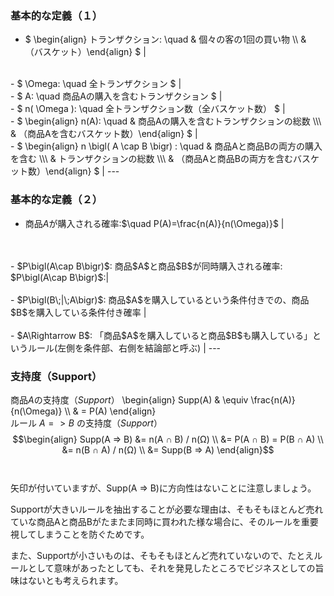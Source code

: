 ### 基本的な定義（１）
- $ \begin{align} トランザクション: \quad & 個々の客の1回の買い物 \\\ & （バスケット）\end{align} $ |
<br>
- $ \Omega: \quad 全トランザクション $ |
<br>
- $ A: \quad 商品Aの購入を含むトランザクション $ |
<br>
- $ n( \Omega ): \quad 全トランザクション数（全バスケット数） $ |
<br>
- $ \begin{align} n(A): \quad & 商品Aの購入を含むトランザクションの総数 \\\ & （商品Aを含むバスケット数）\end{align} $ |
<br>
- $ \begin{align} n \bigl( A \cap B \bigr) : \quad & 商品Aと商品Bの両方の購入を含む \\\ & トランザクションの総数 \\\ & （商品Aと商品Bの両方を含むバスケット数）\end{align} $ |
---

### 基本的な定義（２）
- 商品$A$が購入される確率:$\quad P(A)=\frac{n(A)}{n(\Omega)}$ |
<br>
<br>
- $P\bigl(A\cap B\bigr)$: 商品$A$と商品$B$が同時購入される確率: $P\bigl(A\cap B\bigr)$:|
<br>
<br>
- $P\bigl(B\;|\;A\bigr)$: 商品$A$を購入しているという条件付きでの、商品$B$を購入している条件付き確率 |
<br>
<br>
- $A\Rightarrow B$: 「商品$A$を購入していると商品$B$も購入している」というルール(左側を条件部、右側を結論部と呼ぶ) |
---

### 支持度（Support）
商品$A$の支持度（$Support$）
\begin{align} Supp(A) & \equiv \frac{n(A)}{n(\Omega)} \\\ & = P(A) \end{align}
<br>
ルール $A => B$ の支持度（$Support$）
$$\begin{align}
Supp(A => B) &= n(A ∩ B) / n(Ω) \\
&= P(A ∩ B) = P(B ∩ A) \\
&= n(B ∩ A) / n(Ω) \\
&= Supp(B => A)
\end{align}$$
<br>
<br>
矢印が付いていますが、Supp(A => B)に方向性はないことに注意しましょう。

Supportが大きいルールを抽出することが必要な理由は、そもそもほとんど売れていな商品Aと商品Bがたまたま同時に買われた様な場合に、そのルールを重要視してしまうことを防ぐためです。

また、Supportが小さいものは、そもそもほとんど売れていないので、たとえルールとして意味があったとしても、それを発見したところでビジネスとしての旨味はないとも考えられます。
